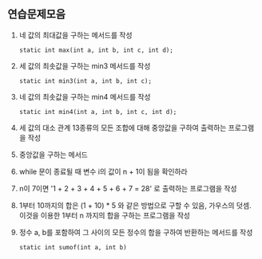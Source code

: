 ## 연습문제모음

1. 네 값의 최대값을 구하는 메서드를 작성
   
    `static int max(int a, int b, int c, int d);`
   

2.  세 값의 최솟값을 구하는 min3 메서드를 작성
    
    `static int min3(int a, int b, int c);`
    

3. 네 값의 최솟값을 구하는 min4 메서드를 작성
   
   `static int min4(int a, int b, int c, int d);`


4. 세 값의 대소 관계 13종류의 모든 조합에 대해 중앙값을 구하여 출력하는 프로그램을 작성


5. 중앙값을 구하는 메서드


6. while 문이 종료될 때 변수 i의 값이 n + 1이 됨을 확인하라


7. n이 7이면 '1 + 2 + 3 + 4 + 5 + 6 + 7 = 28' 로 출력하는 프로그램을 작성


8. 1부터 10까지의 합은 (1 + 10) * 5 와 같은 방법으로 구할 수 있음, 가우스의 덧셈.
이것을 이용한 1부터 n 까지의 합을 구하는 프로그램을 작성



9. 정수 a, b를 포함하여 그 사이의 모든 정수의 합을 구하여 반환하는 메서드를 작성

    `static int sumof(int a, int b)`


   